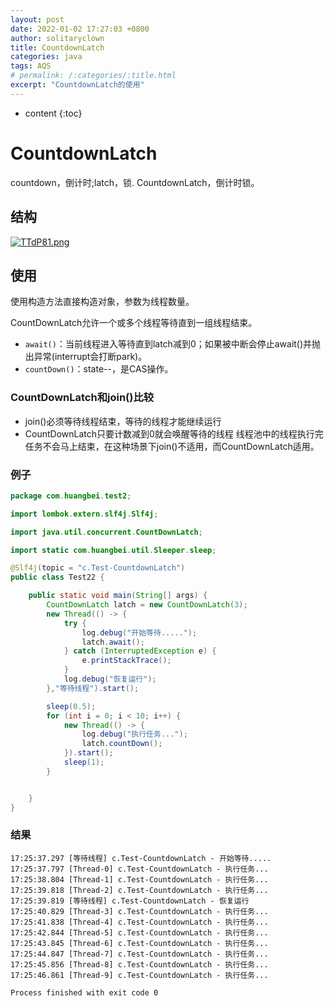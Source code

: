 ```yaml
---
layout: post
date: 2022-01-02 17:27:03 +0800
author: solitaryclown
title: CountdownLatch
categories: java
tags: AQS
# permalink: /:categories/:title.html
excerpt: "CountdownLatch的使用"
---
```

* content
{:toc}

# CountdownLatch
countdown，倒计时;latch，锁.
CountdownLatch，倒计时锁。
## 结构
[![TTdP81.png](https://s4.ax1x.com/2022/01/02/TTdP81.png)](https://imgtu.com/i/TTdP81)
## 使用
使用构造方法直接构造对象，参数为线程数量。

CountDownLatch允许一个或多个线程等待直到一组线程结束。

+ `await()`：当前线程进入等待直到latch减到0；如果被中断会停止await()并抛出异常(interrupt会打断park)。
+ `countDown()`：state--，是CAS操作。


### CountDownLatch和join()比较
+ join()必须等待线程结束，等待的线程才能继续运行
+ CountDownLatch只要计数减到0就会唤醒等待的线程
线程池中的线程执行完任务不会马上结束，在这种场景下join()不适用，而CountDownLatch适用。

### 例子

```java
package com.huangbei.test2;

import lombok.extern.slf4j.Slf4j;

import java.util.concurrent.CountDownLatch;

import static com.huangbei.util.Sleeper.sleep;

@Slf4j(topic = "c.Test-CountdownLatch")
public class Test22 {

    public static void main(String[] args) {
        CountDownLatch latch = new CountDownLatch(3);
        new Thread(() -> {
            try {
                log.debug("开始等待.....");
                latch.await();
            } catch (InterruptedException e) {
                e.printStackTrace();
            }
            log.debug("恢复运行");
        },"等待线程").start();

        sleep(0.5);
        for (int i = 0; i < 10; i++) {
            new Thread(() -> {
                log.debug("执行任务...");
                latch.countDown();
            }).start();
            sleep(1);
        }


    }
}

```
### 结果

```
17:25:37.297 [等待线程] c.Test-CountdownLatch - 开始等待.....
17:25:37.797 [Thread-0] c.Test-CountdownLatch - 执行任务...
17:25:38.804 [Thread-1] c.Test-CountdownLatch - 执行任务...
17:25:39.818 [Thread-2] c.Test-CountdownLatch - 执行任务...
17:25:39.819 [等待线程] c.Test-CountdownLatch - 恢复运行
17:25:40.829 [Thread-3] c.Test-CountdownLatch - 执行任务...
17:25:41.838 [Thread-4] c.Test-CountdownLatch - 执行任务...
17:25:42.844 [Thread-5] c.Test-CountdownLatch - 执行任务...
17:25:43.845 [Thread-6] c.Test-CountdownLatch - 执行任务...
17:25:44.847 [Thread-7] c.Test-CountdownLatch - 执行任务...
17:25:45.856 [Thread-8] c.Test-CountdownLatch - 执行任务...
17:25:46.861 [Thread-9] c.Test-CountdownLatch - 执行任务...

Process finished with exit code 0
```


